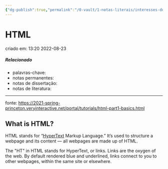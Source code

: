 ```yaml
---
{"dg-publish":true,"permalink":"/0-vault/1-notas-literais/interesses-de-pesquisa/html/","title":"HTML","dgHomeLink":true,"dgShowLocalGraph":true,"dgShowFileTree":true,"dgEnableSearch":true}
---
```


# HTML
criado em: 13:20 2022-08-23

##### Relacionado
- palavras-chave: 
- notas permanentes: 
- notas de dissertação:
- notas de literatura: 

---


fonte: https://2021-spring-princeton.veryinteractive.net/portal/tutorials/html-part1-basics.html

## What is HTML?

HTML stands for “[HyperText](http://info.cern.ch/hypertext/WWW/TheProject.html) Markup Language.” It’s used to structure a webpage and its content — all webpages are made up of HTML.

The "HT" in HTML stands for HyperText, or links. Links are the oxygen of the web. By default rendered blue and underlined, links connect to you to other webpages, within the same site or elsewhere.


